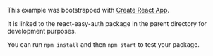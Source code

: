 This example was bootstrapped with [Create React App](https://github.com/facebook/create-react-app).

It is linked to the react-easy-auth package in the parent directory for development purposes.

You can run `npm install` and then `npm start` to test your package.
